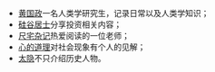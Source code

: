 
- [黄国政](https://guozheng.rbind.io/)一名人类学研究生，记录日常以及人类学知识；
- [硅谷居士](https://blog.wenxuecity.com/myoverview/80634/)分享投资相关内容；
- [尺宅杂记](http://www.qncd.com/)热爱阅读的一位老师；
- [心的道理](https://stephenleng.com/cn/)对社会现象有个人的见解；
- [太隐](https://wangyurui.com/)不只介绍历史人物。
